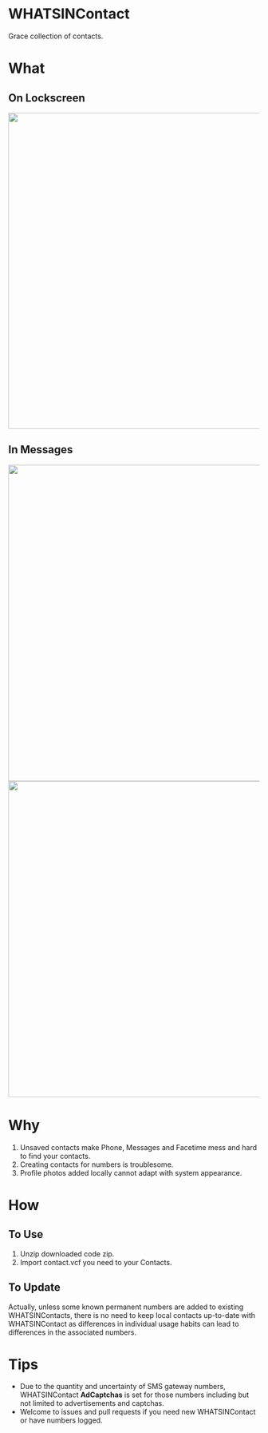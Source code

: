 # WHATSINContact

Grace collection of contacts.

# What

## On Lockscreen

<img src="https://github.com/shindgewongxj/WHATSINContact/raw/main/example/lockscreen.png" width="585" height="633">

## In Messages

<img src="https://github.com/shindgewongxj/WHATSINContact/raw/main/example/knownpopup.png" width="585" height="633">

<img src="https://github.com/shindgewongxj/WHATSINContact/raw/main/example/messagedetail.png" width="585" height="633">

# Why

1. Unsaved contacts make Phone, Messages and Facetime mess and hard to find your contacts.  
2. Creating contacts for numbers is troublesome.  
3. Profile photos added locally cannot adapt with system appearance.  

# How

## To Use

1. Unzip downloaded code zip.  
2. Import contact.vcf you need to your Contacts.   

## To Update

Actually, unless some known permanent numbers are added to existing WHATSINContacts, there is no need to keep local contacts up-to-date with WHATSINContact as differences in individual usage habits can lead to differences in the associated numbers.  

# Tips

- Due to the quantity and uncertainty of SMS gateway numbers, WHATSINContact **AdCaptchas** is set for those numbers including but not limited to advertisements and captchas.  
- Welcome to issues and pull requests if you need new WHATSINContact or have numbers logged.  
